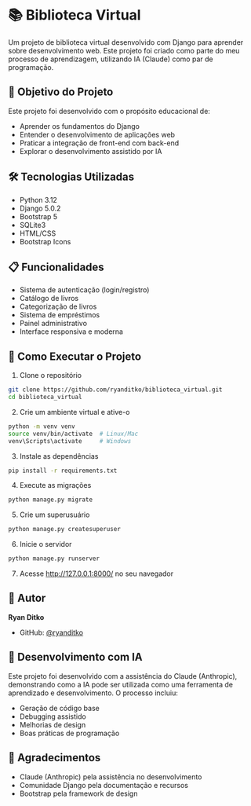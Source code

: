 # 📚 Biblioteca Virtual

Um projeto de biblioteca virtual desenvolvido com Django para aprender sobre desenvolvimento web. Este projeto foi criado como parte do meu processo de aprendizagem, utilizando IA (Claude) como par de programação.

## 🎯 Objetivo do Projeto

Este projeto foi desenvolvido com o propósito educacional de:
- Aprender os fundamentos do Django
- Entender o desenvolvimento de aplicações web
- Praticar a integração de front-end com back-end
- Explorar o desenvolvimento assistido por IA

## 🛠️ Tecnologias Utilizadas

- Python 3.12
- Django 5.0.2
- Bootstrap 5
- SQLite3
- HTML/CSS
- Bootstrap Icons

## 📋 Funcionalidades

- Sistema de autenticação (login/registro)
- Catálogo de livros
- Categorização de livros
- Sistema de empréstimos
- Painel administrativo
- Interface responsiva e moderna

## 🚀 Como Executar o Projeto

1. Clone o repositório
```bash
git clone https://github.com/ryanditko/biblioteca_virtual.git
cd biblioteca_virtual
```

2. Crie um ambiente virtual e ative-o
```bash
python -m venv venv
source venv/bin/activate  # Linux/Mac
venv\Scripts\activate     # Windows
```

3. Instale as dependências
```bash
pip install -r requirements.txt
```

4. Execute as migrações
```bash
python manage.py migrate
```

5. Crie um superusuário
```bash
python manage.py createsuperuser
```

6. Inicie o servidor
```bash
python manage.py runserver
```

7. Acesse http://127.0.0.1:8000/ no seu navegador

## 👤 Autor

**Ryan Ditko**
- GitHub: [@ryanditko](https://github.com/ryanditko)

## 🤖 Desenvolvimento com IA

Este projeto foi desenvolvido com a assistência do Claude (Anthropic), demonstrando como a IA pode ser utilizada como uma ferramenta de aprendizado e desenvolvimento. O processo incluiu:
- Geração de código base
- Debugging assistido
- Melhorias de design
- Boas práticas de programação

## 🌟 Agradecimentos

- Claude (Anthropic) pela assistência no desenvolvimento
- Comunidade Django pela documentação e recursos
- Bootstrap pela framework de design 